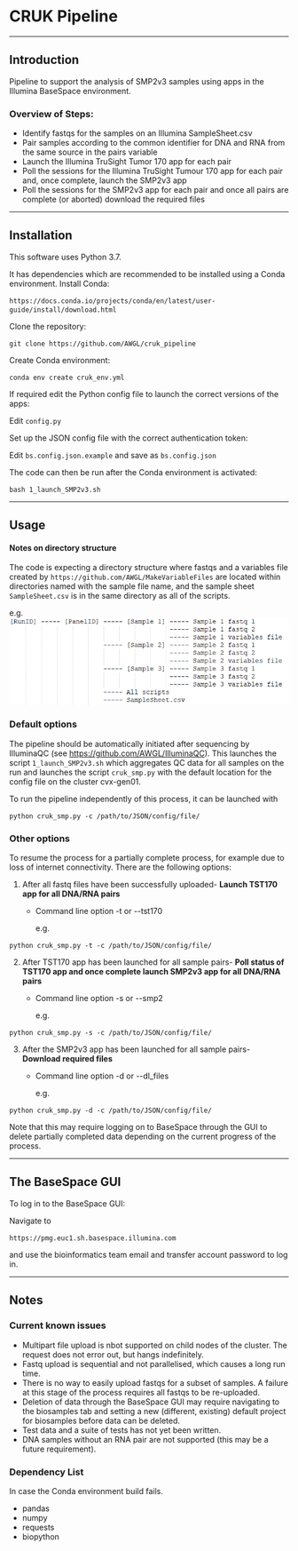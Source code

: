 # CRUK Pipeline
***
## Introduction
Pipeline to support the analysis of SMP2v3 samples using apps in the Illumina BaseSpace environment.
### Overview of Steps:

* Identify fastqs for the samples on an Illumina SampleSheet.csv
* Pair samples according to the common identifier for DNA and RNA from the same source in the pairs variable 
* Launch the Illumina TruSight Tumor 170 app for each pair
* Poll the sessions for the Illumina TruSight Tumour 170 app for each pair and, once complete, launch the SMP2v3 app
* Poll the sessions for the SMP2v3 app for each pair and once all pairs are complete (or aborted) download the required files


***
## Installation
This software uses Python 3.7.

It has dependencies which are recommended to be installed using a Conda environment. 
Install Conda:

```
https://docs.conda.io/projects/conda/en/latest/user-guide/install/download.html
```

Clone the repository:

```
git clone https://github.com/AWGL/cruk_pipeline
```

Create Conda environment:

```
conda env create cruk_env.yml
```

If required edit the Python config file to launch the correct versions of the apps:


Edit ```config.py```

Set up the JSON config file with the correct authentication token:

Edit ```bs.config.json.example``` and save as ```bs.config.json```


The code can then be run after the Conda environment is activated:

```
bash 1_launch_SMP2v3.sh
```
***
## Usage
#### Notes on directory structure
The code is expecting a directory structure where fastqs and a variables file created by ```https://github.com/AWGL/MakeVariableFiles``` are located within directories named with the sample file name, and the sample sheet ```SampleSheet.csv``` is in the same directory as all of the scripts.

e.g.
![](dir.png)
### Default options
The pipeline should be automatically initiated after sequencing by IlluminaQC (see https://github.com/AWGL/IlluminaQC). This launches the script ```1_launch_SMP2v3.sh``` which aggregates QC data for all samples on the run and launches the script ```cruk_smp.py``` with the default location for the config file on the cluster cvx-gen01.

To run the pipeline independently of this process, it can be launched with
```
python cruk_smp.py -c /path/to/JSON/config/file/
```

### Other options
To resume the process for a partially complete process, for example due to loss of internet connectivity. There are the following options:

1. After all fastq files have been successfully uploaded- **Launch TST170 app for all DNA/RNA pairs**
	+ 	Command line option -t or --tst170

		e.g.
```
python cruk_smp.py -t -c /path/to/JSON/config/file/
```

2. After TST170 app has been launched for all sample pairs- **Poll status of TST170 app and once complete launch SMP2v3 app for all DNA/RNA pairs**
	+ 	Command line option -s or --smp2

		e.g.
```
python cruk_smp.py -s -c /path/to/JSON/config/file/
```

3. After the SMP2v3 app has been launched for all sample pairs- **Download required files**
	+ 	Command line option -d or --dl_files

		e.g.
```
python cruk_smp.py -d -c /path/to/JSON/config/file/
```

Note that this may require logging on to BaseSpace through the GUI to delete partially completed data depending on the current progress of the process.

***
## The BaseSpace GUI
To log in to the BaseSpace GUI:

Navigate to 
```
https://pmg.euc1.sh.basespace.illumina.com
```
and use the bioinformatics team email and transfer account password to log in.
***
## Notes
### Current known issues
* Multipart file upload is nbot supported on child nodes of the cluster. The request does not error out, but hangs indefinitely.
* Fastq upload is sequential and not parallelised, which causes a long run time.
* There is no way to easily upload fastqs for a subset of samples. A failure at this stage of the process requires all fastqs to be re-uploaded.
* Deletion of data through the BaseSpace GUI may require navigating to the biosamples tab and setting a new (different, existing) default project for biosamples before data can be deleted.
* Test data and a suite of tests has not yet been written.
* DNA samples without an RNA pair are not supported (this may be a future requirement).

### Dependency List
In case the Conda environment build fails.

* pandas
* numpy
* requests
* biopython
